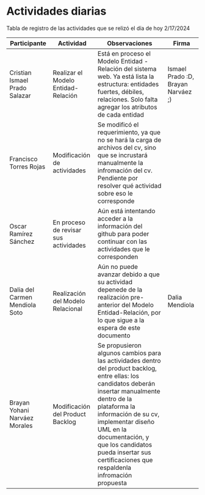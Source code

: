 # Actividades diarias
Tabla de registro de las actividades que se relizó el día de hoy 2/17/2024

| Participante | Actividad | Observaciones | Firma |
|--------------|-----------|---------------|-------|
| Cristian Ismael Prado Salazar	| Realizar el Modelo Entidad-Relación | Está en proceso el Modelo Entidad - Relación del sistema web. Ya está lista la estructura: entidades fuertes, débiles, relaciones. Solo falta agregar los atributos de cada entidad | Ismael Prado :D, Brayan Narváez ;) |
| Francisco Torres Rojas	| Modificación de actividades | Se modificó el requerimiento, ya que no se hará la carga de archivos del cv, sino que se incrustará manualmente la infromación del cv. Pendiente por resolver qué actividad sobre eso le corresponde | |
| Oscar Ramírez Sánchez	| En proceso de revisar sus actividades | Aún está intentando acceder a la información del github para poder continuar con las actividades que le corresponden | |
| Dalia del Carmen Mendiola Soto | Realización del Modelo Relacional | Aún no puede avanzar debido a que su actividad depenede de la realización pre-anterior del Modelo Entidad-Relación, por lo que sigue a la espera de este documento | Dalia Mendiola | 	
| Brayan Yohani Narváez Morales | Modificación del Product Backlog | Se propusieron algunos cambios para las actividades dentro del product backlog, entre ellas: los candidatos deberán insertar manualmente dentro de la plataforma la información de su cv, implementar diseño UML en la documentación, y que los candidatos pueda insertar sus certificaciones que respaldenla infromación propuesta | |
